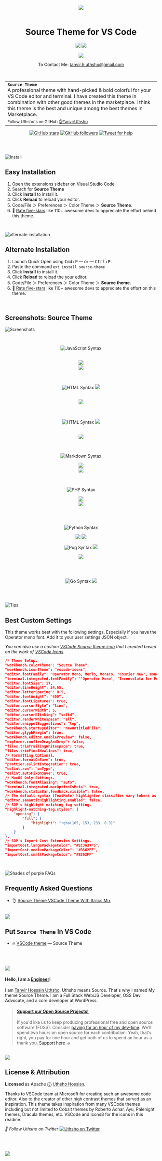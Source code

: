 <div align="center">
<a align="center" href="https:// "><img align="center" src="images/bg-languages.gif" /></a>

<br>
<br>

# Source Theme for VS Code

<a href="https://marketplace.visualstudio.com/items?itemName=THUthsho.source-theme#review-details"><img src="https://vsmarketplacebadge.apphb.com/rating-star/THUthsho.source-theme.svg?style=for-the-badge&colorA=FBBD30&colorB=F2AA08"/></a> <a href="https://marketplace.visualstudio.com/items?itemName=THUthsho.source-theme"><img src="https://vsmarketplacebadge.apphb.com/downloads-short/THUthsho.source-theme.svg?style=for-the-badge&colorA=5DDB61&colorB=4BC74F&label=DOWNLOADS"/></a> <br>
<p align="center">
 <a href="https://"><img src="https://img.shields.io/badge/%20 Made by-Uthsho%20%E2%86%92-gray.svg?colorA=655BE1&colorB=4F44D6&style=for-the-badge"/></a>

 <br>

 To Contact Me: tanvir.h.uthsho@gmail.com
 </p>

</div>

<br>

<table width='100%' align="center">
    <tr>
        <td align='left' width='100%' colspan='2'>
            <strong><code>Source Theme</code></strong><br />
            A professional theme with hand-picked & bold colorful for your VS Code editor and terminal. I have created this theme in combination with other good themes in the marketplace. I think this theme is the best and unique among the best themes in Marketplace.
        </td>
    </tr>
    <tr><td><sup> Follow Uthsho's on GitHub <a href='https://github.com/TanvirUthsho'>@TanvirUthsho</a>
     <!-- —   Say Hi on Twitter <a href="https://">@Uthsho</a></sup></td><td  align='center'> <a  target="_blank" href='https://uthsho3.com/'>👋 </a> -->
     </td></tr>
</table>

<div align="center">

[![GitHub stars](https://img.shields.io/github/stars/TanvirUthsho/source-theme-vscode.svg?style=social&label=Stars)](https://github.com/TanvirUthsho/source-theme-vscode/stargazers)   [![GitHub followers](https://img.shields.io/github/followers/TanvirUthsho.svg?style=social&label=Follow)](https://github.com/TanvirUthsho?tab=followers) [![Tweet for help](https://img.shields.io/twitter/follow/mrahmadawais.svg?style=social&label=Tweet%20@T.H.Uthsho)](https://twitter.com/t.h.uthsho/)

</div>

<br>
<br>

![Install](https://raw.githubusercontent.com/ahmadawais/shades-of-purple-vscode/master/images/4_install.png)

## Easy Installation

1. Open the extensions sidebar on Visual Studio Code
2. Search for **Source Theme**
3. Click **Install** to install it.
4. Click **Reload** to reload your editor.
5. Code/File ＞ Preferences ＞ Color Theme ＞ **Source Theme**.
6. 🌟 [Rate five-stars](https://marketplace.visualstudio.com/items?itemName=THUthsho.source-theme&ssr=false#review-details) like 110+ awesome devs to appreciate the effort behind this theme.

<br>

![alternate installation](https://raw.githubusercontent.com/ahmadawais/shades-of-purple-vscode/master/images/5_alternate_installation.png)

## Alternate Installation

1. Launch Quick Open using <kbd>Cmd</kbd>+<kbd>P</kbd> — or — <kbd>Ctrl</kbd>+<kbd>P</kbd>.
2. Paste the command `ext install source-theme`
3. Click **Install** to install it.
4. Click **Reload** to reload the your editor.
5. Code/File ＞ Preferences ＞ Color Theme ＞ **Source theme**.
6. 🌟 [Rate five-stars](https://marketplace.visualstudio.com/items?itemName=THUthsho.source-theme&ssr=false#review-details) like 110+ awesome devs to appreciate the effort on this theme.

<br>

## Screenshots: Source Theme

![Screenshots](https://raw.githubusercontent.com/ahmadawais/shades-of-purple-vscode/master/images/8_screenshots.png)

<div align="center">

<br>

![JavaScript Syntax](https://img.shields.io/badge/SYNTAX-JavaScript-gray.svg?colorB=5532F3)

<br>
<img src="images/js.png">

<br>

<img src="images/hr.png">

<br>
<br>
<br>

![HTML Syntax](https://img.shields.io/badge/SYNTAX-HTML-gray.svg?colorB=5532F3)
<img src="images/html.png">

<br>

<img src="images/hr.png">
<br><br><br>

![HTML Syntax](https://img.shields.io/badge/SYNTAX-css-gray.svg?colorB=5532F3)
<img src="images/css.png">

<br>

<img src="images/hr.png">
<br><br><br>

![Markdown Syntax](https://img.shields.io/badge/SYNTAX-Markdown-gray.svg?colorB=5532F3)

<img src="images/markdown.png">

<br>

<img src="images/hr.png">

<br>
<br>
<br>



![PHP Syntax](https://img.shields.io/badge/SYNTAX-PHP-gray.svg?colorB=5532F3)

<img src="images/php.png">

<br>

<img src="images/hr.png">

<br><br>

![Python Syntax](https://img.shields.io/badge/SYNTAX-Python-gray.svg?colorB=5532F3)

<img src="images/python.png">
<img src="images/hr.png">

![Pug Syntax](https://img.shields.io/badge/SYNTAX-Pug-gray.svg?colorB=5532F3)
<img src="images/pug.png">

<img src="images/hr.png">

<br><br>

![Go Syntax](https://img.shields.io/badge/SYNTAX-Go-gray.svg?colorB=5532F3)
<img src="images/go.png">
</div>
<br>
<br>

![Tips](https://raw.githubusercontent.com/ahmadawais/shades-of-purple-vscode/master/images/6_custom_settings.png)

## Best Custom Settings

This theme works best with the following settings. Especially if you have the Operator mono font. Add it to your user settings JSON object.

_You can also use a custom [VSCode Source theme icon](https://raw.githubusercontent.com/ahmadawais/shades-of-purple-vscode/master/images/logo.png) that I created based on the work of [VSCode Icons](https://github.com/dhanishgajjar/vscode-icons#how-to-install)._

```json
// Theme Setup.
"workbench.colorTheme": "Source Theme",
"workbench.iconTheme": "vscode-icons",
"editor.fontFamily": "Operator Mono, Menlo, Monaco, 'Courier New', monospace",
"terminal.integrated.fontFamily": "'Operator Mono', 'Inconsolata for Powerline', monospace",
"editor.fontSize": 17,
"editor.lineHeight": 24.65,
"editor.letterSpacing": 0.5,
"editor.fontWeight": "400",
"editor.fontLigatures": true,
"editor.cursorStyle": "line",
"editor.cursorWidth": 5,
"editor.cursorBlinking": "solid",
"editor.renderWhitespace": "all",
"editor.snippetSuggestions": "top",
"workbench.startupEditor": "newUntitledFile",
"editor.glyphMargin": true,
"workbench.editor.enablePreview": false,
"explorer.confirmDragAndDrop": false,
"files.trimTrailingWhitespace": true,
"files.trimFinalNewlines": true,
// Formatting Optional.
"editor.formatOnSave": true,
"prettier.eslintIntegration": true,
"eslint.run": "onType",
"eslint.autoFixOnSave": true,
// MacOS Only Settings.
"workbench.fontAliasing": "auto",
"terminal.integrated.macOptionIsMeta": true,
"workbench.statusBar.feedback.visible": false,
// The default syntax (TextMate) highlighter classifies many tokens as variables and these are now (since VSCode 1.43) resolved into namespaces, classes, parameters, and so on. This is called Semantic highlighting support for TypeScript and JavaScript. But many themes and language extensions seem broken with single-colored syntax. This came as a surprise to me. It's set `true` by default. I recommend disabling this for now.
"editor.semanticHighlighting.enabled": false,
// SOP's highlight matching tag setting.
"highlight-matching-tag.styles": {
    "opening": {
        "full": {
            "highlight": "rgba(165, 153, 233, 0.3)"
        }
    }
},
// SOP's Import Cost Extension Settings.
"importCost.largePackageColor": "#EC3A37F5",
"importCost.mediumPackageColor": "#B362FF",
"importCost.smallPackageColor": "#B362FF"
```

<br>

![Shades of purple FAQs](https://raw.githubusercontent.com/ahmadawais/shades-of-purple-vscode/master/images/7_faq.png)

## Frequently Asked Questions

- 👌 [Source Theme VSCode Theme With Italics Mix](https://github.com/TanvirUthsho/source-theme-vscode)

<br>


<img src="images/9_put_sop.png">

## Put `Source Theme` In VS Code

- 🔥 [VSCode theme](https://github.com/TanvirUthsho/source-theme-vscode) — Source Theme
<br>
<br>
<br>

<img src="images/10_hello.png">

#### **Hello, I am a [Engineer](https://TheDevCouple.com)**!

I am [Tanvir Hossain Uthsho](https://twitter.com/t.h.uthsho/).
Uthsho means Source. That's why I named My theme Source Theme. I am a Full Stack Web/JS Developer, OSS Dev Advocate, and a core developer at WordPress.
<!-- My significant other ([Maedah Batool](https://twitter.com/MaedahBatool/)) is a Technical Project Manager, and she's also a WP Core Contributor. Together with our [team](https://TheDevCouple.com/team), we run the [Dev Couple](https://TheDevCouple.com/) blog. -->

> #### [**Support our Open Source Projects!**](https://pay.paddle.com/checkout/515568)
> If you'd like us to keep producing professional free and open source software (FOSS). Consider [paying for an hour of my dev-time](https://pay.paddle.com/checkout/515568). We'll spend two hours on open source for each contribution. Yeah, that's right, you pay for one hour and get both of us to spend an hour as a thank you. [Support here →](https://pay.paddle.com/checkout/515568)

<br>

<img src="images/12_license.png">

## License & Attribution

**Licensed** as Apache ⓒ [Uthsho Hossian](https://uthshohossain.com/).

Thanks to VSCode team at Microsoft for creating such an awesome code editor. Also to the creator of other high contrast themes that served as an inspiration. This theme takes inspiration from many VSCode themes including but not limited to Cobalt themes by Roberto Achar, Ayu, Palenight themes, Dracula themes, etc. VSCode and Icons8 for the icons in this readme.

_👋 Follow Uthsho on Twitter_ [![Uthsho on Twitter](https://img.shields.io/twitter/follow/mrahmadawais.svg?style=social&label=Follow%20@T.H.Uthsho)](https://twitter.com/UthshoHossain/)

<br>
<br>
<br>

<img src="images/hr.png">
